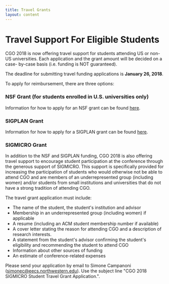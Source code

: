 ```yaml
---
title: Travel Grants
layout: content
---
```


# Travel Support For Eligible Students

CGO 2018 is now offering travel support for students attending US or non-US
universities. Each application and the grant amount will be decided on a case-
by-case basis (i.e. funding is NOT guaranteed).

The deadline for submitting travel funding applications is **January 26, 2018**.

To apply for reimbursement, there are three options:

### NSF Grant (for students enrolled in U.S. universities only)

Information for how to apply for an NSF grant can be found
[here](http://www.cs.sjsu.edu/~mak/NSF/).

### SIGPLAN Grant

Information for how to apply for a SIGPLAN grant can be found
[here](http://www.sigplan.org/PAC/).

### SIGMICRO Grant

In addition to the NSF and SIGPLAN funding, CGO 2018 is also offering travel
support to encourage student participation at the conference through the
generous support of SIGMICRO. This support is specifically provided for
increasing the participation of students who would otherwise not be able to
attend CGO and are members of an underrepresented group (including women) and/or
students from small institutions and universities that do not have a strong
tradition of attending CGO.

The travel grant application must include:

 * The name of the student, the student's institution and advisor
 * Membership in an underrepresented group (including women) if
applicable
 * A resume (including an ACM student membership number if available)
 * A cover letter stating the reason for attending CGO and a
description of research interests.
 * A statement from the student's advisor confirming the student's
eligibility and recommending the student to attend CGO
 * Information about other sources of funding
 * An estimate of conference-related expenses

Please send your application by email to Simone Campanoni
(simonec@eecs.northwestern.edu). Use the subject line "CGO 2018 SIGMICRO Student
Travel Grant Application.".
